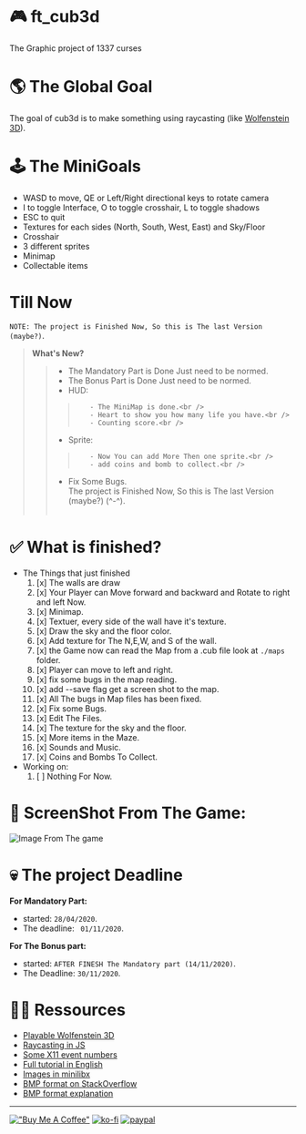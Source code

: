 # 🎮 ft_cub3d
The Graphic project of 1337 curses

# 🌎 The Global Goal
The goal of cub3d is to make something using raycasting (like [Wolfenstein 3D](https://fr.wikipedia.org/wiki/Wolfenstein_3D)).

# 🕹 The MiniGoals
- WASD to move, QE or Left/Right directional keys to rotate camera
- I to toggle Interface, O to toggle crosshair, L to toggle shadows
- ESC to quit
- Textures for each sides (North, South, West, East) and Sky/Floor
- Crosshair
- 3 different sprites
- Minimap
- Collectable items

# Till Now
`NOTE: The project is Finished Now, So this is The last Version (maybe?)`. <br />
>**What's New?**<br />
>>    - The Mandatory Part is Done Just need to be normed.<br />
>>    - The Bonus Part is Done Just need to be normed.<br />
>>    - HUD:<br />
>>>        - The MiniMap is done.<br />
>>>        - Heart to show you how many life you have.<br />
>>>        - Counting score.<br />
>>    - Sprite:<br />
>>>        - Now You can add More Then one sprite.<br />
>>>        - add coins and bomb to collect.<br />
>>    - Fix Some Bugs.<br />
>      The project is Finished Now, So this is The last Version (maybe?) (^-^).<br /><br />
# ✅ What is finished?
- The Things that just finished
  1. [x] The walls are draw
  2. [x] Your Player can Move forward and backward and Rotate to right and left Now.
  3. [x] Minimap.
  4. [x] Textuer, every side of the wall have it's texture.
  5. [x] Draw the sky and the floor color.
  6. [x] Add texture for The N,E,W, and S of the wall.
  7. [x] the Game now can read the Map from a .cub file look at ``./maps`` folder.
  8. [x] Player can move to left and right.
  9. [x] fix some bugs in the map reading.
  10. [x] add --save flag get a screen shot to the map.
  11. [x] All The bugs in Map files has been fixed.
  12. [x] Fix some Bugs.
  13. [x] Edit The Files.
  14. [x] The texture for the sky and the floor.
  15. [x] More items in the Maze.
  16. [x] Sounds and Music.
  17. [x] Coins and Bombs To Collect.
- Working on:
  1. [ ] Nothing For Now.
  
# 📸 ScreenShot From The Game:
![Image From The game](https://github.com/barimehdi77/ft_cub3d/blob/master/screenshot.bmp)

# 💀 The project Deadline
**For Mandatory Part:**  
  - started: `28/04/2020`.  
  - The deadline: ` 01/11/2020`.  

**For The Bonus part:**  
  - started: `AFTER FINESH The Mandatory part (14/11/2020)`.  
  - The Deadline:  `30/11/2020`.
# 👨‍💻 Ressources
- [Playable Wolfenstein 3D](http://users.atw.hu/wolf3d/)
- [Raycasting in JS](http://www.playfuljs.com/a-first-person-engine-in-265-lines/)
- [Some X11 event numbers](https://github.com/qst0/ft_libgfx)
- [Full tutorial in English](https://lodev.org/cgtutor/raycasting.html)
- [Images in minilibx](https://github.com/keuhdall/images_example)
- [BMP format on StackOverflow](https://stackoverflow.com/questions/2654480/writing-bmp-image-in-pure-c-c-without-other-libraries)
- [BMP format explanation](https://web.archive.org/web/20080912171714/http://www.fortunecity.com/skyscraper/windows/364/bmpffrmt.html)

---
[!["Buy Me A Coffee"](https://www.buymeacoffee.com/assets/img/custom_images/orange_img.png)](https://www.buymeacoffee.com/barimehdi77)
[![ko-fi](https://ko-fi.com/img/githubbutton_sm.svg)](https://ko-fi.com/K3K45UOA7)
[![paypal](https://www.paypalobjects.com/en_US/i/btn/btn_donateCC_LG.gif)](https://paypal.me/barimehdi77)
